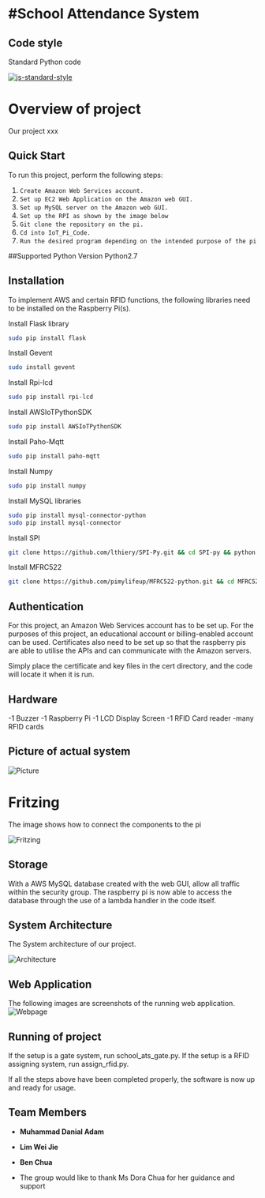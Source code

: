 #School Attendance System
==================================

## Code style
Standard Python code

[![js-standard-style](https://img.shields.io/badge/code%20style-standard-brightgreen.svg?style=flat)](https://github.com/feross/standard)
# Overview of project

Our project xxx


Quick Start
-----------

To run this project, perform the following steps:

1. `Create Amazon Web Services account.`
2. `Set up EC2 Web Application on the Amazon web GUI.`
3. `Set up MySQL server on the Amazon web GUI.`
4. `Set up the RPI as shown by the image below`
5. `Git clone the repository on the pi.`
6. `Cd into IoT_Pi_Code.`
7. `Run the desired program depending on the intended purpose of the pi`

##Supported Python Version
Python2.7

## Installation

To implement AWS and certain RFID functions, the following libraries need to be installed on the Raspberry Pi(s). 

Install Flask library
```bash
sudo pip install flask
```

Install Gevent
```bash
sudo install gevent
```

Install Rpi-lcd
```bash
sudo pip install rpi-lcd
```

Install AWSIoTPythonSDK
```bash
sudo pip install AWSIoTPythonSDK
```

Install Paho-Mqtt
```bash
sudo pip install paho-mqtt
```

Install Numpy
```bash
sudo pip install numpy
```

Install MySQL libraries
```bash
sudo pip install mysql-connector-python
sudo pip install mysql-connector
```

Install SPI
```bash
git clone https://github.com/lthiery/SPI-Py.git && cd SPI-py && python setup.py
```

Install MFRC522
```bash
git clone https://github.com/pimylifeup/MFRC522-python.git && cd MFRC522-python && python setup.py
```

## Authentication

For this project, an Amazon Web Services account has to be set up. For the purposes of this project, an educational account or billing-enabled account can be used. Certificates also need to be set up so that the raspberry pis are able to utilise the APIs and can communicate with the Amazon servers.

Simply place the certificate and key files in the cert directory, and the code will locate it when it is run.

## Hardware
-1 Buzzer
-1 Raspberry Pi
-1 LCD Display Screen
-1 RFID Card reader
-many RFID cards


## Picture of actual system
![Picture](https://github.com/myimage.jpg)

# Fritzing

The image shows how to connect the components to the pi

![Fritzing](https://github.com/)

## Storage

With a AWS MySQL database created with the web GUI, allow all traffic within the security group. The raspberry pi is now able to access the database through the use of a lambda handler in the code itself.


## System Architecture

The System architecture of our project.

![Architecture](https://github.com/)

## Web Application
The following images are screenshots of the running web application.
![Webpage](https://github.com/myimage)

## Running of project

If the setup is a gate system, run school_ats_gate.py.
If the setup is a RFID assigning system, run assign_rfid.py.

If all the steps above have been completed properly, the software is now up and ready for usage.

## Team Members

* **Muhammad Danial Adam**
* **Lim Wei Jie**
* **Ben Chua**

* The group would like to thank Ms Dora Chua for her guidance and support
